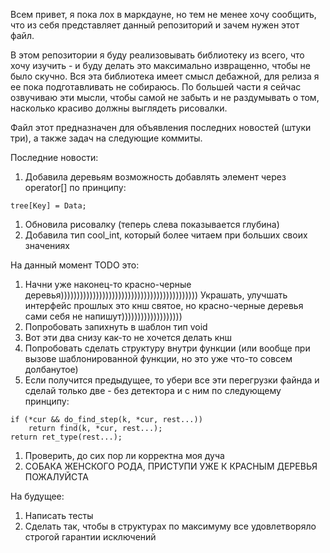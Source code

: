 Всем привет, я пока лох в маркдауне, но тем не менее хочу сообщить, что из себя представляет данный репозиторий и зачем 
нужен этот файл.

В этом репозитории я буду реализовывать библиотеку из всего, что хочу изучить - и буду делать это максимально извращенно, 
чтобы не было скучно. Вся эта библиотека имеет смысл дебажной, для релиза я ее пока подготавливать не собираюсь. 
По большей части я сейчас озвучиваю эти мысли, чтобы самой не забыть и не раздумывать о том, 
насколько красиво должны выглядеть рисовалки.

Файл этот предназначен для объявления последних новостей (штуки три), а также задач на следующие коммиты.

Последние новости:
1. Добавила деревьям возможность добавлять элемент через operator[] по принципу:
```
tree[Key] = Data;
```
1. Обновила рисовалку (теперь слева показывается глубина)
1. Добавила тип cool_int, который более читаем при больших своих значениях

На данный момент TODO это:
1. Начни уже наконец-то красно-черные деревья))))))))))))))))))))))))))))))))))))))))))) Украшать, улучшать интерфейс прошлых это кнш святое, но 
красно-черные деревья сами себя не напишут)))))))))))))))))))
1. Попробовать запихнуть в шаблон тип void
1. Вот эти два снизу как-то не хочется делать кнш
1. Попробовать сделать структуру внутри функции (или вообще 
при вызове шаблонированной функции, но это уже что-то совсем долбанутое)
1. Если получится предыдущее, то убери все эти перегрузки файнда и сделай только две - 
без детектора и с ним по следующему принципу:
```
if (*cur && do_find_step(k, *cur, rest...))
	return find(k, *cur, rest...);
return ret_type(rest...);
```
1. Проверить, до сих пор ли корректна моя дуча
1. СОБАКА ЖЕНСКОГО РОДА, ПРИСТУПИ УЖЕ К КРАСНЫМ ДЕРЕВЬЯ ПОЖАЛУЙСТА

На будущее:
1. Написать тесты
1. Сделать так, чтобы в структурах по максимуму все 
удовлетворяло строгой гарантии исключений